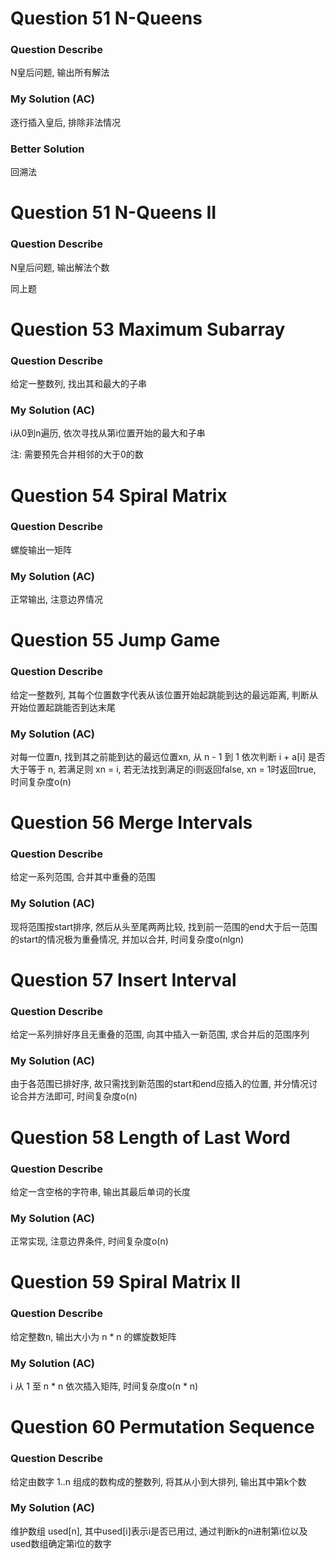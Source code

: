# Question 51  	N-Queens

### Question Describe

N皇后问题, 输出所有解法

### My Solution (AC)

逐行插入皇后, 排除非法情况

### Better Solution

回溯法

# Question 51  	N-Queens II

### Question Describe

N皇后问题, 输出解法个数

同上题

# Question 53 	Maximum Subarray

### Question Describe

给定一整数列, 找出其和最大的子串

### My Solution (AC)

i从0到n遍历, 依次寻找从第i位置开始的最大和子串

注: 需要预先合并相邻的大于0的数

# Question 54 	Spiral Matrix

### Question Describe

螺旋输出一矩阵

### My Solution (AC)

正常输出, 注意边界情况

# Question 55 	Jump Game

### Question Describe

给定一整数列, 其每个位置数字代表从该位置开始起跳能到达的最远距离, 判断从开始位置起跳能否到达末尾

### My Solution (AC)

对每一位置n, 找到其之前能到达的最远位置xn, 从 n - 1 到 1 依次判断 i + a[i] 是否大于等于 n, 若满足则 xn = i, 若无法找到满足的i则返回false, xn = 1时返回true, 时间复杂度o(n)

# Question 56 	Merge Intervals

### Question Describe

给定一系列范围, 合并其中重叠的范围

### My Solution (AC)

现将范围按start排序, 然后从头至尾两两比较, 找到前一范围的end大于后一范围的start的情况极为重叠情况, 并加以合并, 时间复杂度o(nlgn)

# Question 57 	Insert Interval

### Question Describe

给定一系列排好序且无重叠的范围, 向其中插入一新范围, 求合并后的范围序列

### My Solution (AC)

由于各范围已排好序, 故只需找到新范围的start和end应插入的位置, 并分情况讨论合并方法即可, 时间复杂度o(n)

# Question 58 	Length of Last Word

### Question Describe

给定一含空格的字符串, 输出其最后单词的长度

### My Solution (AC)

正常实现, 注意边界条件, 时间复杂度o(n)

# Question 59 	Spiral Matrix II

### Question Describe

给定整数n, 输出大小为 n * n 的螺旋数矩阵

### My Solution (AC)

i 从 1 至 n * n 依次插入矩阵, 时间复杂度o(n * n)

# Question 60 	Permutation Sequence

### Question Describe

给定由数字 1..n 组成的数构成的整数列, 将其从小到大排列, 输出其中第k个数

### My Solution (AC)

维护数组 used[n], 其中used[i]表示i是否已用过, 通过判断k的n进制第i位以及used数组确定第i位的数字
